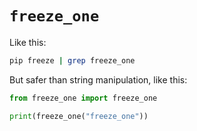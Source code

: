 # `freeze_one`

Like this:

```sh
pip freeze | grep freeze_one
```

But safer than string manipulation, like this:

```python
from freeze_one import freeze_one

print(freeze_one("freeze_one"))
```
